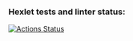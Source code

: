 ### Hexlet tests and linter status:
[![Actions Status](https://github.com/bikmarkus/docker-project-74/actions/workflows/hexlet-check.yml/badge.svg)](https://github.com/bikmarkus/docker-project-74/actions)